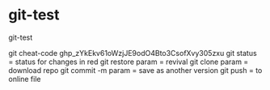 # git-test

git-test

git cheat-code
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
git status = status for changes in red
git restore param = revival
git clone param = download repo
git commit -m param = save as another version
git push = to online file
